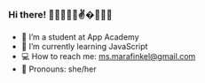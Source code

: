 ### Hi there! 🍍🍄🔥🦖🌈✌️�🧙‍♀️🦈

- 🍎 I’m a student at App Academy
- 🌱 I’m currently learning JavaScript
- 💻 How to reach me: ms.marafinkel@gmail.com
- 💖 Pronouns: she/her

<!--
**internetmara/internetmara** is a ✨ _special_ ✨ repository because its `README.md` (this file) appears on your GitHub profile.

Here are some ideas to get you started:

- 👯 I’m looking to collaborate on ...
- 🤔 I’m looking for help with ...
- 💬 Ask me about ...
- ⚡ Fun fact: ...
-->

